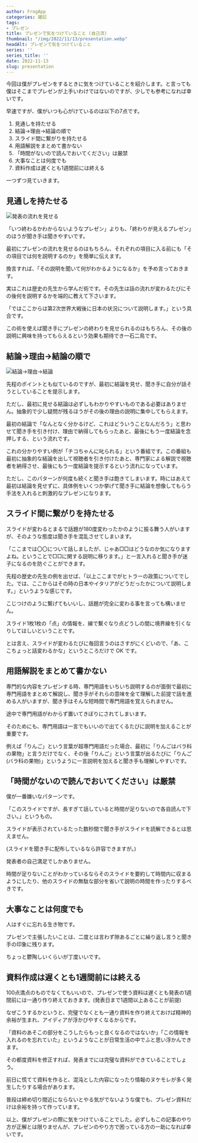 ```yaml
---
author: FrogApp
categories: 雑記
tags:
- プレゼン
title: プレゼンで気をつけていること (自己流)
thumbnail: "/img/2022/11/13/presentation.webp"
headAlt: プレゼンで気をつけていること
series: ''
series_title: ''
date: 2022-11-13
slug: presentation
---
```


今回は僕がプレゼンをするときに気をつけていることを紹介します。と言っても僕はそこまでプレゼンが上手いわけではないのですが、少しでも参考になれば幸いです。

早速ですが、僕がいつも心がけているのは以下の7点です。

1. 見通しを持たせる
2. 結論→理由→結論の順で
3. スライド間に繋がりを持たせる
4. 用語解説をまとめて書かない
5. 「時間がないので読んでおいてください」は厳禁
6. 大事なことは何度でも
7. 資料作成は遅くとも1週間前には終える

一つずつ見ていきます。

## 見通しを持たせる

![発表の流れを見せる](/img/2022/11/13/flow.webp)

「いつ終わるかわからないようなプレゼン」よりも、「終わりが見えるプレゼン」のほうが聞き手は聞きやすいです。

最初にプレゼンの流れを見せるのはもちろん、それぞれの項目に入る前にも「その項目では何を説明するのか」を簡単に伝えます。

換言すれば、「その説明を聞いて何がわかるようになるか」を予め言っておきます。

実はこれは歴史の先生から学んだ術です。その先生は話の流れが変わるたびにその後何を説明するかを端的に教えて下さいます。

「ではここからは第2次世界大戦後に日本の状況について説明します。」という具合です。

この術を使えば聞き手にプレゼンの終わりを見せられるのはもちろん、その後の説明に興味を持ってもらえるという効果も期待でき一石二鳥です。

## 結論→理由→結論の順で

![結論→理由→結論](/img/2022/11/13/r-r.webp)

先程のポイントとも似ているのですが、最初に結論を見せ、聞き手に自分が話そうとしていることを提示します。

ただし、最初に見せる結論は必ずしもわかりやすいものである必要はありません。抽象的で少し疑問が残るほうがその後の理由の説明に集中してもらえます。

最初の結論で「なんとなく分かるけど、これはどういうことなんだろう」と思わせて聞き手を引き付け、理由で納得してもらったあと、最後にもう一度結論を念押しする、という流れです。

これの分かりやすい例が「チコちゃんに叱られる」という番組です。この番組も最初に抽象的な結論を出して視聴者を引き付けたあと、専門家による解説で視聴者を納得させ、最後にもう一度結論を提示するという流れになっています。

ただし、このパターンが何度も続くと聞き手は飽きてしまいます。時にはあえて最初は結論を見せずに、具体例をいくつか挙げて聞き手に結論を想像してもらう手法を入れると刺激的なプレゼンになります。

## スライド間に繋がりを持たせる

スライドが変わるとまるで話題が180度変わったかのように振る舞う人がいますが、そのような態度は聞き手を混乱させてしまいます。

「ここまでは〇〇について話しましたが、じゃあ□□はどうなのか気になりますよね。ということで□□に関する説明に移ります。」と一言入れると聞き手が迷子になるのを防ぐことができます。

先程の歴史の先生の例を出せば、「以上ここまでがヒトラーの政策についてでした。では、ここからはその時の日本やイタリアがどうだったかについて説明します。」というような感じです。

こじつけのように繋げてもいいし、話題が完全に変わる事を言っても構いません。

スライド1枚1枚の「点」の情報を、線で繋ぐなり点どうしの間に境界線を引くなりしてほしいということです。

とは言え、スライドが変わるたびに毎回言うのはさすがにくどいので、「あ、ここちょっと話変わるかな」というところだけで OK です。

## 用語解説をまとめて書かない

専門的な内容をプレゼンする時、専門用語をいちいち説明するのが面倒で最初に専門用語をまとめて解説し、聞き手がそれらの意味を全て理解した前提で話を進める人がいますが、聞き手はそんな短時間で専門用語を覚えられません。

途中で専門用語がわからず置いてきぼりにされてしまいます。

そのためにも、専門用語は一言でもいいので出てくるたびに説明を加えることが重要です。

例えば「りんご」という言葉が超専門用語だった場合、最初に「りんごはバラ科の果物」と言うだけでなく、その後「りんご」という言葉が出るたびに「りんご (バラ科の果物)」というように一言説明を加えると聞き手も理解しやすいです。

## 「時間がないので読んでおいてください」は厳禁

僕が一番嫌いなパターンです。

「このスライドですが、長すぎて話していると時間が足りないので各自読んで下さい。」というもの。

スライドが表示されているたった数秒間で聞き手がスライドを読解できるとは思えません。

(スライドを聞き手に配布しているなら許容できますが。)

発表者の自己満足でしかありません。

時間が足りないことがわかっているならそのスライドを要約して時間内に収まるようにしたり、他のスライドの無駄な部分を省いて説明の時間を作ったりするべきです。

## 大事なことは何度でも

人はすぐに忘れる生き物です。

プレゼンで主張したいことは、二度とは言わず隙あるごとに繰り返し言うと聞き手の印象に残ります。

ちょっと鬱陶しいくらいが丁度いいです。

## 資料作成は遅くとも1週間前には終える

100点満点のものでなくてもいいので、プレゼンで使う資料は遅くとも発表の1週間前には一通り作り終えておきます。(発表日まで1週間以上あることが前提)

なぜこうするかというと、完璧でなくとも一通り資料を作り終えておけば精神的余裕が生まれ、アイディアが浮かびやすくなるからです。

「資料のあそこの部分をこうしたらもっと良くなるのではないか」「この情報を入れるのを忘れていた」というようなことが日常生活の中でふと思い浮かんできます。

その都度資料を修正すれば、発表までには完璧な資料ができていることでしょう。

前日に慌てて資料を作ると、混沌とした内容になったり情報のヌケモレが多く発生したりする場合があります。

普段は締め切り間近にならないとやる気がでないような僕でも、プレゼン資料だけは余裕を持って作っています。

以上、僕がプレゼンの際に気をつけていることでした。必ずしもこの記事のやり方が正解とは限りませんが、プレゼンのやり方で困っている方の一助になれば幸いです。
